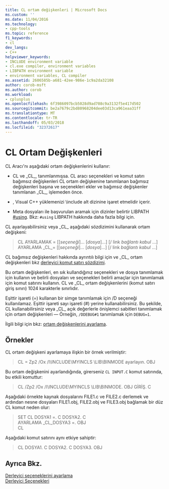 ```yaml
---
title: CL ortam değişkenleri | Microsoft Docs
ms.custom: ''
ms.date: 11/04/2016
ms.technology:
- cpp-tools
ms.topic: reference
f1_keywords:
- cl
dev_langs:
- C++
helpviewer_keywords:
- INCLUDE environment variable
- cl.exe compiler, environment variables
- LIBPATH environment variable
- environment variables, CL compiler
ms.assetid: 2606585b-a681-42ee-986e-1c9a2da32108
author: corob-msft
ms.author: corob
ms.workload:
- cplusplus
ms.openlocfilehash: 6f3986097bcb5028d9ad708c9a3132f5e417d502
ms.sourcegitcommit: be2a7679c2bd80968204dee03d13ca961eaa31ff
ms.translationtype: MT
ms.contentlocale: tr-TR
ms.lasthandoff: 05/03/2018
ms.locfileid: "32372617"
---
```

# <a name="cl-environment-variables"></a>CL Ortam Değişkenleri

CL Aracı'nı aşağıdaki ortam değişkenlerini kullanır:

- CL ve \_CL\_, tanımlanmışsa. CL aracı seçenekleri ve komut satırı bağımsız değişkenleri CL ortam değişkenine tanımlanan bağımsız değişkenleri başına ve seçenekleri ekler ve bağımsız değişkenler tanımlanan \_CL\_, işlemeden önce.

- , Visual C++ yüklemenizi \include alt dizinine işaret etmelidir içerir.

- Meta dosyaları ile başvurulan aramak için dizinler belirtir LIBPATH [#using](../../preprocessor/hash-using-directive-cpp.md). Bkz: `#using` LIBPATH hakkında daha fazla bilgi için.

CL ayarlayabilirsiniz veya \_CL\_ aşağıdaki sözdizimini kullanarak ortam değişkeni:

> CL AYARLAMAK = [[*seçeneği*]... [*dosya*]...] [/ link *bağlantı kabul* ...]  
> AYARLAMA \_CL\_= [[*seçeneği*]... [*dosya*]...] [/ link *bağlantı kabul* ...]

CL bağımsız değişkenleri hakkında ayrıntılı bilgi için ve \_CL\_ ortam değişkenleri bkz [derleyici komut satırı sözdizimi](../../build/reference/compiler-command-line-syntax.md).

Bu ortam değişkenleri, en sık kullandığınız seçenekleri ve dosya tanımlamak için kullanın ve belirli dosyaları ve seçenekleri belirli amaçlar için tanımlamak için komut satırını kullanın. CL ve \_CL\_ ortam değişkenlerini (komut satırı giriş sınırı) 1024 karakterle sınırlıdır.

Eşittir işareti (=) kullanan bir simge tanımlamak için /D seçeneği kullanılamaz. Eşittir işareti sayı işareti (#) yerine kullanabilirsiniz. Bu şekilde, CL kullanabilirsiniz veya \_CL\_ açık değerlerle önişlemci sabitleri tanımlamak için ortam değişkenleri — Örneğin, `/DDEBUG#1` tanımlamak için `DEBUG=1`.

İlgili bilgi için bkz: [ortam değişkenlerini ayarlama](../../build/setting-the-path-and-environment-variables-for-command-line-builds.md).

## <a name="examples"></a>Örnekler

CL ortam değişkeni ayarlamaya ilişkin bir örnek verilmiştir:

> CL = Zp2 /Ox /I\INCLUDE\MYINCLS \LIB\BINMODE ayarlayın. OBJ

Bu ortam değişkenini ayarlandığında, girerseniz `CL INPUT.C` komut satırında, bu etkili komuttur:

> CL /Zp2 /Ox /I\INCLUDE\MYINCLS \LIB\BINMODE. OBJ GİRİŞ. C

Aşağıdaki örnekte kaynak dosyalarını FILE1.c ve FILE2.c derlemek ve ardından nesne dosyaları FILE1.obj, FILE2.obj ve FILE3.obj bağlamak bir düz CL komut neden olur:

> SET CL DOSYA1 =. C DOSYA2. C  
> AYARLAMA \_CL\_DOSYA3 =. OBJ  
> CL  

Aşağıdaki komut satırını aynı etkiye sahiptir:

> CL DOSYA1. C DOSYA2. C DOSYA3. OBJ

## <a name="see-also"></a>Ayrıca Bkz.

[Derleyici seçeneklerini ayarlama](../../build/reference/setting-compiler-options.md)   
[Derleyici Seçenekleri](../../build/reference/compiler-options.md)
